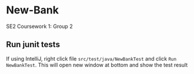# New-Bank
 SE2 Coursework 1: Group 2

## Run junit tests

If using IntelliJ, right click file `src/test/java/NewBankTest` and click `Run NewBankTest`.
This will open new window at bottom and show the test result
